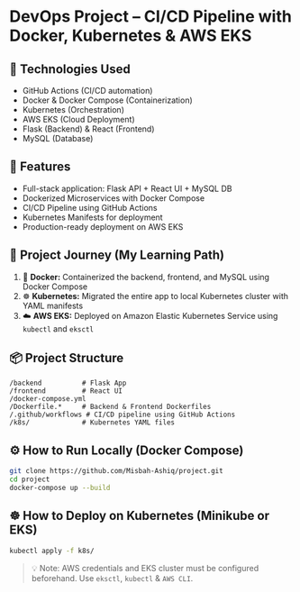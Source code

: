 # DevOps Project – CI/CD Pipeline with Docker, Kubernetes & AWS EKS

## 🔧 Technologies Used
- GitHub Actions (CI/CD automation)
- Docker & Docker Compose (Containerization)
- Kubernetes (Orchestration)
- AWS EKS (Cloud Deployment)
- Flask (Backend) & React (Frontend)
- MySQL (Database)

## 🚀 Features
- Full-stack application: Flask API + React UI + MySQL DB
- Dockerized Microservices with Docker Compose
- CI/CD Pipeline using GitHub Actions
- Kubernetes Manifests for deployment
- Production-ready deployment on AWS EKS

## 🧠 Project Journey (My Learning Path)
1. 🐳 **Docker:** Containerized the backend, frontend, and MySQL using Docker Compose  
2. ☸️ **Kubernetes:** Migrated the entire app to local Kubernetes cluster with YAML manifests  
3. ☁️ **AWS EKS:** Deployed on Amazon Elastic Kubernetes Service using `kubectl` and `eksctl`

## 📦 Project Structure
```
/backend          # Flask App  
/frontend         # React UI  
/docker-compose.yml  
/Dockerfile.*     # Backend & Frontend Dockerfiles  
/.github/workflows # CI/CD pipeline using GitHub Actions  
/k8s/             # Kubernetes YAML files  
```

## ⚙️ How to Run Locally (Docker Compose)
```bash
git clone https://github.com/Misbah-Ashiq/project.git
cd project
docker-compose up --build
```

## ☸️ How to Deploy on Kubernetes (Minikube or EKS)
```bash
kubectl apply -f k8s/
```
> 💡 Note: AWS credentials and EKS cluster must be configured beforehand. Use `eksctl`, `kubectl` & `AWS CLI`.
